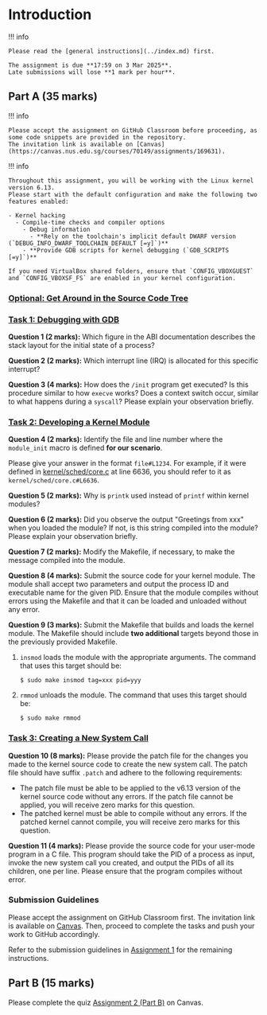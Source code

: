 # Introduction

!!! info

    Please read the [general instructions](../index.md) first.

    The assignment is due **17:59 on 3 Mar 2025**.
    Late submissions will lose **1 mark per hour**.

## Part A (35 marks)

!!! info

    Please accept the assignment on GitHub Classroom before proceeding, as some code snippets are provided in the repository.
    The invitation link is available on [Canvas](https://canvas.nus.edu.sg/courses/70149/assignments/169631).

!!! info

    Throughout this assignment, you will be working with the Linux kernel version 6.13.
    Please start with the default configuration and make the following two features enabled:

    - Kernel hacking
      - Compile-time checks and compiler options
        - Debug information
          - **Rely on the toolchain's implicit default DWARF version (`DEBUG_INFO_DWARF_TOOLCHAIN_DEFAULT [=y]`)**
        - **Provide GDB scripts for kernel debugging (`GDB_SCRIPTS [=y]`)**

    If you need VirtualBox shared folders, ensure that `CONFIG_VBOXGUEST` and `CONFIG_VBOXSF_FS` are enabled in your kernel configuration.

### [Optional: Get Around in the Source Code Tree](task-browsing.md)

### [Task 1: Debugging with GDB](task-gdb.md)

**Question 1 (2 marks):**
Which figure in the ABI documentation describes the stack layout for the initial state of a process?

**Question 2 (2 marks):**
Which interrupt line (IRQ) is allocated for this specific interrupt?

**Question 3 (4 marks):**
How does the `/init` program get executed?
Is this procedure similar to how `execve` works?
Does a context switch occur, similar to what happens during a `syscall`?
Please explain your observation briefly.

### [Task 2: Developing a Kernel Module](task-module.md)

**Question 4 (2 marks):**
Identify the file and line number where the `module_init` macro is defined **for our scenario**.

Please give your answer in the format `file#L1234`.
For example, if it were defined in
[kernel/sched/core.c](https://elixir.bootlin.com/linux/v6.13/source/kernel/sched/core.c#L6636)
at line 6636, you should refer to it as `kernel/sched/core.c#L6636`.

**Question 5 (2 marks):**
Why is `printk` used instead of `printf` within kernel modules?

**Question 6 (2 marks):**
Did you observe the output "Greetings from xxx" when you loaded the module?
If not, is this string compiled into the module?
Please explain your observation briefly.

**Question 7 (2 marks):**
Modify the Makefile, if necessary, to make the message compiled into the module.

**Question 8 (4 marks):**
Submit the source code for your kernel module.
The module shall accept two parameters and output the process ID and executable name for the given PID.
Ensure that the module compiles without errors using the Makefile and that it can be loaded and unloaded without any error.

**Question 9 (3 marks):**
Submit the Makefile that builds and loads the kernel module.
The Makefile should include **two additional** targets beyond those in the previously provided Makefile.

1. `insmod` loads the module with the appropriate arguments.
   The command that uses this target should be:
   ```
   $ sudo make insmod tag=xxx pid=yyy
   ```
2. `rmmod` unloads the module.
   The command that uses this target should be:
   ```
   $ sudo make rmmod
   ```

### [Task 3: Creating a New System Call](task-syscall.md)

**Question 10 (8 marks):**
Please provide the patch file for the changes you made to the kernel source code to create the new system call.
The patch file should have suffix `.patch` and adhere to the following requirements:

- The patch file must be able to be applied to the v6.13 version of the kernel source code without any errors.
  If the patch file cannot be applied, you will receive zero marks for this question.
- The patched kernel must be able to compile without any errors.
  If the patched kernel cannot compile, you will receive zero marks for this question.

**Question 11 (4 marks):**
Please provide the source code for your user-mode program in a C file.
This program should take the PID of a process as input, invoke the new system call you created, and output the PIDs of all its children, one per line.
Please ensure that the program compiles without error.

### Submission Guidelines

Please accept the assignment on GitHub Classroom first.
The invitation link is available on [Canvas](https://canvas.nus.edu.sg/courses/70149/assignments/169631).
Then, proceed to complete the tasks and push your work to GitHub accordingly.

Refer to the submission guidelines in [Assignment 1](../asg1/index.md#submission-guidelines) for the remaining instructions.

## Part B (15 marks)

Please complete the quiz [Assignment 2 (Part B)](https://canvas.nus.edu.sg/courses/70149/quizzes/57317) on Canvas.
